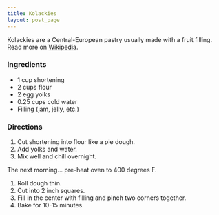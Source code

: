 ```yaml
---
title: Kolackies
layout: post_page
---
```

Kolackies are a Central-European pastry usually made with a fruit
filling. Read more on [Wikipedia](http://en.wikipedia.org/wiki/Kolache).

### Ingredients

  * 1 cup shortening
  * 2 cups flour
  * 2 egg yolks
  * 0.25 cups cold water
  * Filling (jam, jelly, etc.)

### Directions

  1. Cut shortening into flour like a pie dough.
  2. Add yolks and water.
  3. Mix well and chill overnight.

The next morning... pre-heat oven to 400 degrees F.

  1. Roll dough thin.
  2. Cut into 2 inch squares.
  3. Fill in the center with filling and pinch two corners together.
  4. Bake for 10-15 minutes.
